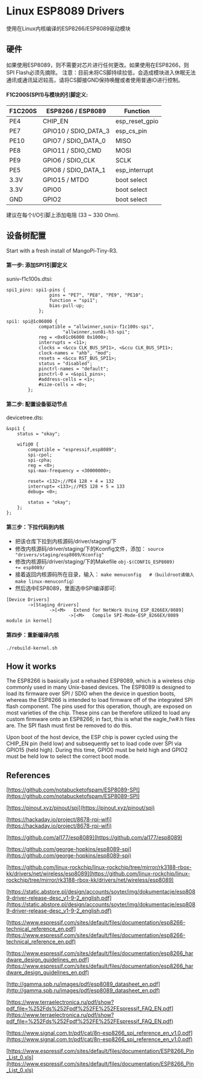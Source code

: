 # Linux ESP8089 Drivers

使用在Linux内核编译的ESP8266/ESP8089驱动模块

## 硬件

如果使用ESP8089，则不需要对芯片进行任何更改。如果使用在ESP8266，则SPI Flash必须先摘除。
注意：目前未将CS脚持续拉低，会造成模块进入休眠无法通讯或通讯延迟较高，请将CS脚接GND保持唤醒或者使用普通IO进行控制。

#### F1C200S(SPI1)与模块的引脚定义:

| F1C200S      | ESP8266 / ESP8089      | Function         |
| ------------ | ---------------------- | ---------------- |
| PE4          | CHIP_EN                | esp\_reset\_gpio |
| PE7          | GPIO10 / SDIO\_DATA\_3 | esp\_cs\_pin     |
| PE10         | GPIO7 / SDIO\_DATA\_0  | MISO             |
| PE8          | GPIO11 / SDIO\_CMD     | MOSI             |
| PE9          | GPIO6 / SDIO\_CLK      | SCLK             |
| PE5          | GPIO8 / SDIO\_DATA\_1  | esp\_interrupt   |
| 3.3V         | GPIO15 / MTDO          | boot select      |
| 3.3V         | GPIO0                  | boot select      |
| GND          | GPIO2                  | boot select      |

建议在每个I/O引脚上添加电阻 (33 ~ 330 Ohm).

## 设备树配置

Start with a fresh install of MangoPi-Tiny-R3.

#### 第一步: 添加SPI1引脚定义

suniv-f1c100s.dtsi:
```
spi1_pins: spi1-pins {
                pins = "PE7", "PE8", "PE9", "PE10";
                function = "spi1";
                bias-pull-up;
            };
```

```
spi1: spi@1c06000 {
            compatible = "allwinner,suniv-f1c100s-spi",
                     "allwinner,sun8i-h3-spi";
            reg = <0x01c06000 0x1000>;
            interrupts = <11>;
            clocks = <&ccu CLK_BUS_SPI1>, <&ccu CLK_BUS_SPI1>;
            clock-names = "ahb", "mod";
            resets = <&ccu RST_BUS_SPI1>;
            status = "disabled";
            pinctrl-names = "default";
            pinctrl-0 = <&spi1_pins>;
            #address-cells = <1>;
            #size-cells = <0>;
        };
```


#### 第二步: 配置设备驱动节点

devicetree.dts:
```
&spi1 {
	status = "okay";
	
	wifi@0 {
		compatible = "espressif,esp8089";
		spi-cpol;
		spi-cpha;
		reg = <0>;
		spi-max-frequency = <30000000>;

		reset= <132>;//PE4 128 + 4 = 132
		interrupt= <133>;//PE5 128 + 5 = 133
		debug= <0>;
		
		status = "okay";
	};
};
```

#### 第三步：下拉代码到内核

- 把该仓库下拉到内核源码/driver/staging/下
- 修改内核源码/driver/staging/下的Kconfig文件，添加：
`source "drivers/staging/esp8089/Kconfig"`
- 修改内核源码/driver/staging/下的Makefile
`obj-$(CONFIG_ESP8089)           += esp8089/`
- 接着返回内核源码所在目录，输入：
`make menuconfig   #（buildroot请输入 make linux-menuconfig）`
- 然后选中ESP8089，里面选中SPI编译即可:
```
[Device Drivers]
        ->[Staging drivers]
                ->[<M>   Extend for NetWork Using ESP_8266EX/8089] 
                       ->[<M>   Compile SPI-Mode-ESP_8266EX/8089 module in kernel]
```

#### 第四步：重新编译内核
`./rebuild-kernel.sh`

## How it works

The ESP8266 is basically just a rehashed ESP8089, which is a wireless chip 
commonly used in many Unix-based devices. The ESP8089 is designed to load its 
firmware over SPI / SDIO when the device in question boots, whereas the ESP8266 
is intended to load firmware off of the integrated SPI flash component. The 
pins used for this operation, though, are exposed on most varieties of the 
chip. These pins can be therefore utilized to load any custom firmware onto an 
ESP8266; in fact, this is what the eagle\_fw\#.h files are. The SPI 
flash must first be removed to do this.

Upon boot of the host device, the ESP chip is power cycled using the CHIP\_EN 
pin \(held low\) and subsequently set to load code over SPI via GPIO15 
\(held high\). During this time, GPIO0 must be held high and GPIO2 must be held 
low to select the correct boot mode.

## References

[https://github.com/notabucketofspam/ESP8089-SPI](https://github.com/notabucketofspam/ESP8089-SPI)

[https://pinout.xyz/pinout/spi](https://pinout.xyz/pinout/spi)

[https://hackaday.io/project/8678-rpi-wifi](https://hackaday.io/project/8678-rpi-wifi)

[https://github.com/al177/esp8089](https://github.com/al177/esp8089)

[https://github.com/george-hopkins/esp8089-spi](https://github.com/george-hopkins/esp8089-spi)

[https://github.com/linux-rockchip/linux-rockchip/tree/mirror/rk3188-rbox-kk/drivers/net/wireless/esp8089](https://github.com/linux-rockchip/linux-rockchip/tree/mirror/rk3188-rbox-kk/drivers/net/wireless/esp8089)

[https://static.abstore.pl/design/accounts/soyter/img/dokumentacje/esp8089-driver-release-desc_v1-9-2_english.pdf](https://static.abstore.pl/design/accounts/soyter/img/dokumentacje/esp8089-driver-release-desc_v1-9-2_english.pdf)

[https://www.espressif.com/sites/default/files/documentation/esp8266-technical_reference_en.pdf](https://www.espressif.com/sites/default/files/documentation/esp8266-technical_reference_en.pdf)

[https://www.espressif.com/sites/default/files/documentation/esp8266_hardware_design_guidelines_en.pdf](https://www.espressif.com/sites/default/files/documentation/esp8266_hardware_design_guidelines_en.pdf)

[http://gamma.spb.ru/images/pdf/esp8089_datasheet_en.pdf](http://gamma.spb.ru/images/pdf/esp8089_datasheet_en.pdf)

[https://www.terraelectronica.ru/pdf/show?pdf_file=%252Fds%252Fpdf%252FE%252FEspressif_FAQ_EN.pdf](https://www.terraelectronica.ru/pdf/show?pdf_file=%252Fds%252Fpdf%252FE%252FEspressif_FAQ_EN.pdf)

[https://www.signal.com.tr/pdf/cat/8n-esp8266_spi_reference_en_v1.0.pdf](https://www.signal.com.tr/pdf/cat/8n-esp8266_spi_reference_en_v1.0.pdf)

[https://www.espressif.com/sites/default/files/documentation/ESP8266_Pin_List_0.xls](https://www.espressif.com/sites/default/files/documentation/ESP8266_Pin_List_0.xls)

